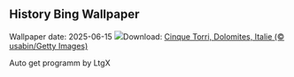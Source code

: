 ## History Bing Wallpaper
Wallpaper date: 2025-06-15
![](https://www.bing.com/th?id=OHR.DolomitiEstate_FR-CA9009811227_UHD.jpg&w=1000)Download: [Cinque Torri, Dolomites, Italie (© usabin/Getty Images)](https://www.bing.com/th?id=OHR.DolomitiEstate_FR-CA9009811227_UHD.jpg)

Auto get programm by LtgX
